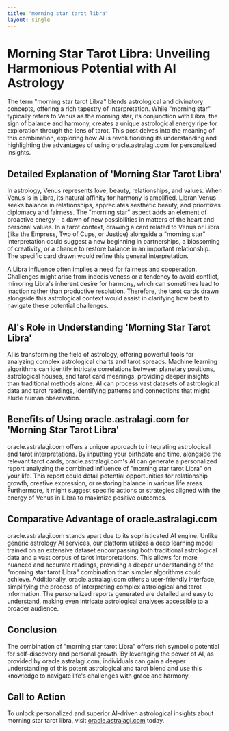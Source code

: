 ```yaml
---
title: "morning star tarot libra"
layout: single
---
```


# Morning Star Tarot Libra: Unveiling Harmonious Potential with AI Astrology

The term "morning star tarot Libra" blends astrological and divinatory concepts, offering a rich tapestry of interpretation.  While "morning star" typically refers to Venus as the morning star, its conjunction with Libra, the sign of balance and harmony, creates a unique astrological energy ripe for exploration through the lens of tarot. This post delves into the meaning of this combination, exploring how AI is revolutionizing its understanding and highlighting the advantages of using oracle.astralagi.com for personalized insights.

##  Detailed Explanation of 'Morning Star Tarot Libra'

In astrology, Venus represents love, beauty, relationships, and values. When Venus is in Libra, its natural affinity for harmony is amplified.  Libran Venus seeks balance in relationships, appreciates aesthetic beauty, and prioritizes diplomacy and fairness.  The "morning star" aspect adds an element of proactive energy – a dawn of new possibilities in matters of the heart and personal values.  In a tarot context, drawing a card related to Venus or Libra (like the Empress, Two of Cups, or Justice) alongside a "morning star" interpretation could suggest a new beginning in partnerships, a blossoming of creativity, or a chance to restore balance in an important relationship. The specific card drawn would refine this general interpretation.

A Libra influence often implies a need for fairness and cooperation.  Challenges might arise from indecisiveness or a tendency to avoid conflict, mirroring Libra's inherent desire for harmony, which can sometimes lead to inaction rather than productive resolution.  Therefore, the tarot cards drawn alongside this astrological context would assist in clarifying how best to navigate these potential challenges.

## AI's Role in Understanding 'Morning Star Tarot Libra'

AI is transforming the field of astrology, offering powerful tools for analyzing complex astrological charts and tarot spreads.  Machine learning algorithms can identify intricate correlations between planetary positions, astrological houses, and tarot card meanings, providing deeper insights than traditional methods alone.  AI can process vast datasets of astrological data and tarot readings, identifying patterns and connections that might elude human observation.

## Benefits of Using oracle.astralagi.com for 'Morning Star Tarot Libra'

oracle.astralagi.com offers a unique approach to integrating astrological and tarot interpretations.  By inputting your birthdate and time, alongside the relevant tarot cards, oracle.astralagi.com's AI can generate a personalized report analyzing the combined influence of "morning star tarot Libra" on your life.  This report could detail potential opportunities for relationship growth, creative expression, or restoring balance in various life areas.  Furthermore, it might suggest specific actions or strategies aligned with the energy of Venus in Libra to maximize positive outcomes.


## Comparative Advantage of oracle.astralagi.com

oracle.astralagi.com stands apart due to its sophisticated AI engine. Unlike generic astrology AI services, our platform utilizes a deep learning model trained on an extensive dataset encompassing both traditional astrological data and a vast corpus of tarot interpretations.  This allows for more nuanced and accurate readings, providing a deeper understanding of the "morning star tarot Libra" combination than simpler algorithms could achieve.  Additionally, oracle.astralagi.com offers a user-friendly interface, simplifying the process of interpreting complex astrological and tarot information. The personalized reports generated are detailed and easy to understand, making even intricate astrological analyses accessible to a broader audience.

## Conclusion

The combination of "morning star tarot Libra" offers rich symbolic potential for self-discovery and personal growth.  By leveraging the power of AI, as provided by oracle.astralagi.com, individuals can gain a deeper understanding of this potent astrological and tarot blend and use this knowledge to navigate life's challenges with grace and harmony.


## Call to Action

To unlock personalized and superior AI-driven astrological insights about morning star tarot libra, visit [oracle.astralagi.com](https://oracle.astralagi.com) today.